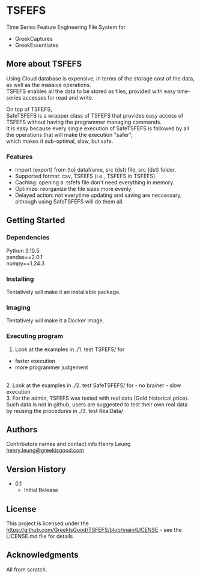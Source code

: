 # TSFEFS
Time Series Feature Engineering File System for<br>
 - GreekCaptures
 - GreekEssentiates

## More about TSFEFS
Using Cloud database is expensive, in terms of the storage cost of the data, as well as the massive operations.<br>
TSFEFS enables all the data to be stored as files, provided with easy time-series accesses for read and write.<br>

On top of TSFEFS, <br>
SafeTSFEFS is a wrapper class of TSFEFS that provides easy access of TSFEFS without having the programmer managing commands.<br>
It is easy because every single execution of SafeTSFEFS is followed by all the operations that will make the execution "safer", <br>
which makes it sub-optimal, slow, but safe.<br>

### Features
 - Import (export) from (to) dataframe, src (dst) file, src (dst) folder.
 - Supported format: csv, TSFEFS (i.e., TSFEFS in TSFEFS).
 - Caching: opening a .tsfefs file don't need everything in memory.
 - Optimize: reorganize the file sizes more evenly.
 - Delayed action: not everytime updating and saving are neccessary, although using SafeTSFEFS will do them all.


## Getting Started

### Dependencies
Python 3.10.5<br>
pandas==2.0.1<br>
numpy==1.24.3<br>

### Installing
Tentatively will make it an installable package.

### Imaging
Tentatively will make it a Docker image.

### Executing program
1. Look at the examples in ./1. test TSFEFS/ for
 - faster execution
 - more programmer judgement
<br>
2. Look at the examples in ./2. test SafeTSFEFS/ for
 - no brainer
 - slow execution
<br>
3. For the admin, TSFEFS was tested with real data (Gold historical price).<br>
Such data is not in github, users are suggested to test their own real data <br>
by reusing the procedures in ./3. test RealData/


## Authors
Contributors names and contact info
Henry Leung henry.leung@greekisgood.com


## Version History
* 0.1
    * Initial Release

## License

This project is licensed under the https://github.com/GreekIsGood/TSFEFS/blob/main/LICENSE - see the LICENSE.md file for details



## Acknowledgments
All from scratch.
